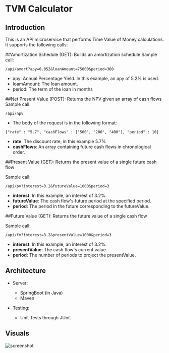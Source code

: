 # TVM Calculator

## Introduction
This is an API microservice that performs Time Value of Money calculations. It supports 
the following calls:

##Amortization Schedule (GET): 
Builds an amortization schedule
Sample call: 

```/api/amort?apy=0.052&loanAmount=75000&period=360```
* apy: Annual Percentage Yield. In this example, an apy of 5.2% is used.
* loamAmount: The loan amount.
* period: The term of the loan in months 

##Net Present Value (POST): 
Returns the NPV given an array of cash flows
  Sample call: 
  
  ```/api/npv```
    
* The body of the request is in the following format: 

```{"rate" : "5.7", "cashFlows" : ["500", "200", "400"], "period" : 10}```

* **rate**: The discount rate, in this example 5.7%
* **cashFlows**: An array containing future cash flows in chronological order.

##Present Value (GET): 
Returns the present value of a single future cash flow
  
Sample call: 

```/api/pv?interest=3.2&futureValue=1000&period=3```

* **interest**: In this example, an interest of 3.2%.
* **futureValue**: The cash flow's future period at the specified period.
* **period**: The period in the future corresponding to the futureValue.
    
##Future Value (GET): 
Returns the future value of a single cash flow
  
Sample call:  

```/api/fv?interest=3.2&presentValue=1000&period=3```
* **interest**: In this example, an interest of 3.2%.
* **presentValue**: The cash flow's current value.
* **period**: The number of periods to project the presentValue.
    

## Architecture

* Server:
    * SpringBoot (in Java)
    * Maven

* Testing:
    * Unit Tests through JUnit

## Visuals

![screenshot](https://github.com/achongsBiz/readme-files/blob/master/tvm-calculator/tvm-1.PNG)

